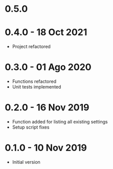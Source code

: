 # 0.5.0

# 0.4.0 - 18 Oct 2021

- Project refactored

# 0.3.0 - 01 Ago 2020

- Functions refactored
- Unit tests implemented

# 0.2.0 - 16 Nov 2019

- Function added for listing all existing settings
- Setup script fixes

# 0.1.0 - 10 Nov 2019

- Initial version
